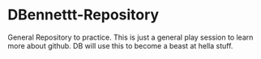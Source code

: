 # DBennettt-Repository
General Repository to practice. 
This is just a general play session to learn more about github. DB will use this to become a beast at hella stuff. 

